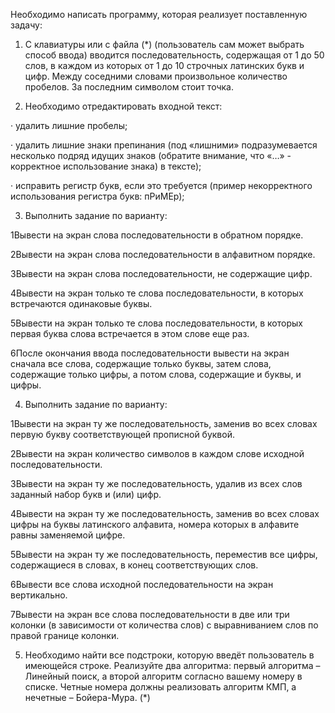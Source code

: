 Необходимо написать программу, которая реализует поставленную задачу:

1)    С клавиатуры или с файла (*) (пользователь сам может выбрать способ ввода) вводится последовательность, содержащая от 1 до 50 слов, в каждом из которых от 1 до 10 строчных латинских букв и цифр. Между соседними словами произвольное количество пробелов. За последним символом стоит точка.

2)    Необходимо отредактировать входной текст:

·        удалить лишние пробелы;

·        удалить лишние знаки препинания (под «лишними» подразумевается несколько подряд идущих знаков (обратите внимание, что «…» - корректное использование знака) в тексте);

·        исправить регистр букв, если это требуется (пример некорректного использования регистра букв: пРиМЕр);

3) Выполнить задание по варианту:

1Вывести на экран слова последовательности в обратном порядке.

2Вывести на экран слова последовательности в алфавитном порядке.

3Вывести на экран слова последовательности, не содержащие цифр.

4Вывести на экран только те слова последовательности, в которых встречаются одинаковые буквы.

5Вывести на экран только те слова последовательности, в которых первая буква слова встречается в этом слове еще раз.

6После окончания ввода последовательности вывести на экран сначала все слова, содержащие только буквы, затем слова, содержащие только цифры, а потом слова, содержащие и буквы, и цифры.

4) Выполнить задание по варианту:

1Вывести на экран ту же последовательность, заменив во всех словах первую букву соответствующей прописной буквой.

2Вывести на экран количество символов в каждом слове исходной последовательности.

3Вывести на экран ту же последовательность, удалив из всех слов заданный набор букв и (или) цифр.

4Вывести на экран ту же последовательность, заменив во всех словах цифры на буквы латинского алфавита, номера которых в алфавите равны заменяемой цифре.

5Вывести на экран ту же последовательность, переместив все цифры, содержащиеся в словах, в конец соответствующих слов.

6Вывести все слова исходной последовательности на экран вертикально.

7Вывести на экран  все слова последовательности в две или три колонки (в зависимости от количества слов) с выравниванием слов по правой границе колонки.

5)  Необходимо найти все подстроки, которую введёт пользователь в имеющейся строке. Реализуйте два алгоритма: первый алгоритма – Линейный поиск, а второй алгоритм согласно вашему номеру в списке. Четные номера должны реализовать алгоритм КМП, а нечетные – Бойера-Мура. (*)
